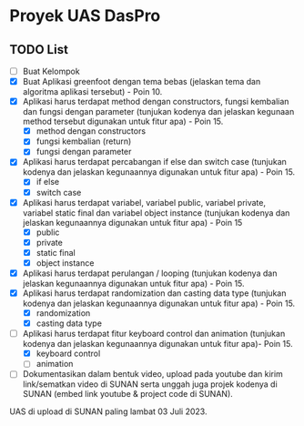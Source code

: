 # Proyek UAS DasPro
## TODO List


- [ ] Buat Kelompok
- [x] Buat Aplikasi greenfoot dengan tema bebas (jelaskan tema dan algoritma aplikasi tersebut) - Poin 10.
- [x] Aplikasi harus terdapat method dengan constructors, fungsi kembalian dan fungsi dengan parameter (tunjukan kodenya dan jelaskan kegunaan method tersebut digunakan untuk fitur apa) - Poin 15.
    - [x] method dengan constructors
    - [x] fungsi kembalian (return)
    - [x] fungsi dengan parameter
- [x] Aplikasi harus terdapat percabangan if else dan switch case (tunjukan kodenya dan jelaskan kegunaannya digunakan untuk fitur apa) - Poin 15.
    - [x] if else
    - [x] switch case
- [x] Aplikasi harus terdapat variabel, variabel public, variabel private, variabel static final dan variabel object instance (tunjukan kodenya dan jelaskan kegunaannya digunakan untuk fitur apa) - Poin 15
    - [x] public
    - [x] private
    - [x] static final
    - [x] object instance
- [x] Aplikasi harus terdapat perulangan / looping (tunjukan kodenya dan jelaskan kegunaannya digunakan untuk fitur apa) - Poin 15.
- [x] Aplikasi harus terdapat randomization dan casting data type (tunjukan kodenya dan jelaskan kegunaannya digunakan untuk fitur apa) - Poin 15.
    - [x] randomization
    - [x] casting data type
- [ ] Aplikasi harus terdapat fitur keyboard control dan animation (tunjukan kodenya dan jelaskan kegunaannya digunakan untuk fitur apa)- Poin 15.
    - [x] keyboard control
    - [ ] animation
- [ ] Dokumentasikan dalam bentuk video, upload pada youtube dan kirim link/sematkan video di SUNAN serta unggah juga projek kodenya di SUNAN (embed link youtube & project code di SUNAN).

UAS di upload di SUNAN paling lambat 03 Juli 2023.
